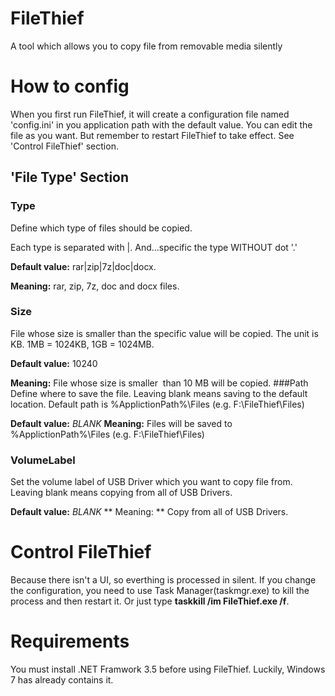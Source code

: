 # FileThief
A tool which allows you to copy file from removable media silently

# How to config
When you first run FileThief, it will create a configuration file named 'config.ini' in you application path with the default value.
You can edit the file as you want. But remember to restart FileThief to take effect. See 'Control FileThief' section.

## 'File Type' Section
### Type
Define which type of files should be copied. 

Each type is separated with |. And...specific the type WITHOUT dot '.'

**Default value:** rar|zip|7z|doc|docx.

**Meaning:** rar, zip, 7z, doc and docx files.
### Size
File whose size is smaller than the specific value will be copied.
The unit is KB. 1MB = 1024KB, 1GB = 1024MB.

**Default value:** 10240

**Meaning:** File whose size is smaller  than 10 MB will be copied.
###Path
Define where to save the file.
Leaving blank means saving to the default location. Default path is %ApplictionPath%\Files (e.g. F:\FileThief\Files)

**Default value:** *BLANK*
**Meaning:** Files will be saved to %ApplictionPath%\Files (e.g. F:\FileThief\Files)
### VolumeLabel
Set the volume label of USB Driver which you want to copy file from.
Leaving blank means copying from all of USB Drivers.

**Default value:** *BLANK*
** Meaning: ** Copy from all of USB Drivers.

# Control FileThief
Because there isn't a UI, so everthing is processed in silent.
If you change the configuration, you need to use Task Manager(taskmgr.exe) to kill the process and then restart it.
Or just type **taskkill /im FileThief.exe /f**.

# Requirements
You must install .NET Framwork 3.5 before using FileThief. Luckily, Windows 7 has already contains it.
